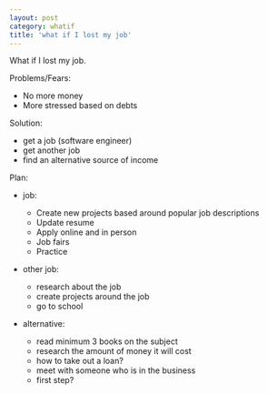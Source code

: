 ```yaml
---
layout: post
category: whatif
title: 'what if I lost my job'
---
```


What if I lost my job.

Problems/Fears:
- No more money
- More stressed based on debts

Solution:
- get a job (software engineer)
- get another job
- find an alternative source of income

Plan:
- job:
    - Create new projects based around popular job descriptions
    - Update resume
    - Apply online and in person
    - Job fairs
    - Practice

- other job:
    - research about the job
    - create projects around the job
    - go to school
    
- alternative:
    - read minimum 3 books on the subject
    - research the amount of money it will cost
    - how to take out a loan?
    - meet with someone who is in the business
    - first step?
